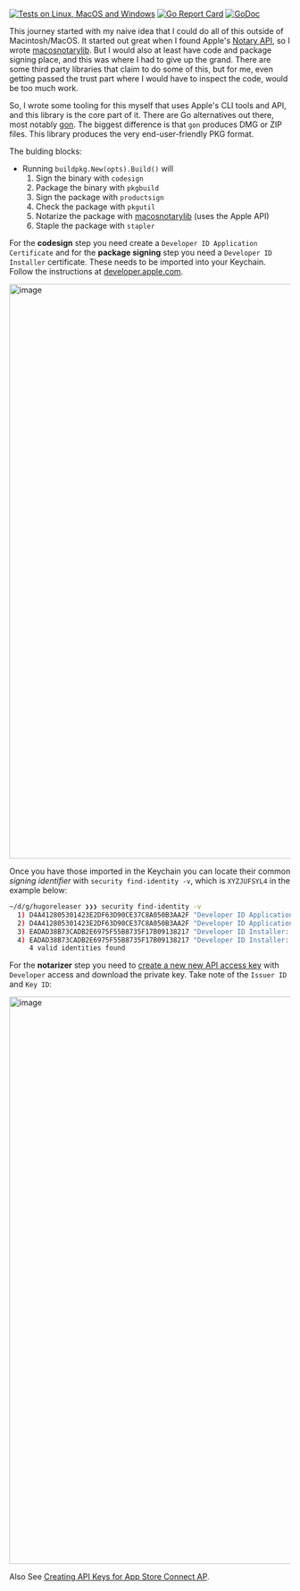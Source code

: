 [![Tests on Linux, MacOS and Windows](https://github.com/bep/buildpkg/workflows/Test/badge.svg)](https://github.com/bep/buildpkg/actions?query=workflow:Test)
[![Go Report Card](https://goreportcard.com/badge/github.com/bep/buildpkg)](https://goreportcard.com/report/github.com/bep/buildpkg)
[![GoDoc](https://godoc.org/github.com/bep/buildpkg?status.svg)](https://godoc.org/github.com/bep/buildpkg)

This journey started with my naive idea that I could do all of this outside of Macintosh/MacOS. It started out great when I found Apple's [Notary API](https://developer.apple.com/documentation/notaryapi), so I wrote [macosnotarylib](https://github.com/bep/macosnotarylib). But I would also at least have code and package signing place, and this was where I had to give up the grand. There are some third party libraries that claim to do some of this, but for me, even getting passed the trust part where I would have to inspect the code, would be too much work.

So, I wrote some tooling for this myself that uses Apple's CLI tools and API, and this library is the core part of it. There are Go alternatives out there, most notably [gon](https://github.com/mitchellh/gon). The biggest difference is that `gon` produces DMG or ZIP files. This library produces the very end-user-friendly PKG format.

The bulding blocks:

* Running `buildpkg.New(opts).Build()` will
    1. Sign the binary with `codesign`
    1. Package the binary with `pkgbuild`
    1. Sign the package with `productsign`
    1. Check the package with `pkgutil`
    1. Notarize the package with [macosnotarylib](https://github.com/bep/macosnotarylib) (uses the Apple API)
    1. Staple the package with `stapler`

For the **codesign** step you need create a `Developer ID Application Certificate` and for the **package signing** step you need a `Developer ID Installer` certificate. These needs to be imported into your Keychain. Follow the instructions at [developer.apple.com](https://developer.apple.com/account/resources/certificates/list).

<img width="1028" alt="image" src="https://user-images.githubusercontent.com/394382/189410218-cab4cbf9-4f82-4f4b-ab0a-f19eb90e9c20.png">

Once you have those imported in the Keychain you can locate their common _signing identifier_ with `security find-identity -v`, which is `XYZJUFSYL4` in the example below:

```bash
~/d/g/hugoreleaser ❯❯❯ security find-identity -v
  1) D4A412805301423E2DF63D90CE37C8A050B3AA2F "Developer ID Application: Bjørn Erik Pedersen (XYZJUFSYL4)"
  2) D4A412805301423E2DF63D90CE37C8A050B3AA2F "Developer ID Application: Bjørn Erik Pedersen (XYZJUFSYL4)"
  3) EADAD38B73CADB2E6975F55B8735F17B09138217 "Developer ID Installer: Bjørn Erik Pedersen (XYZJUFSYL4)"
  4) EADAD38B73CADB2E6975F55B8735F17B09138217 "Developer ID Installer: Bjørn Erik Pedersen (XYZJUFSYL4)"
     4 valid identities found
```

For the **notarizer** step you need to [create a new new API access key](https://appstoreconnect.apple.com/access/api) with `Developer` access and download the private key. Take note of the `Issuer ID` and `Key ID`:

<img width="1015" alt="image" src="https://user-images.githubusercontent.com/394382/189410576-923edbca-f428-4f06-919d-70f437da8654.png">

Also See [Creating API Keys for App Store Connect AP](https://developer.apple.com/documentation/appstoreconnectapi/creating_api_keys_for_app_store_connect_api).
